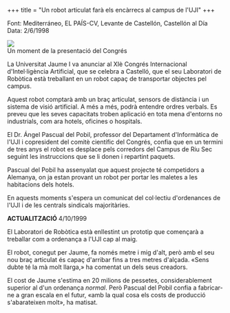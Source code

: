 +++
title = "Un robot articulat farà els encàrrecs al campus de l'UJI"
+++

Font: Mediterráneo, EL PAÍS-CV, Levante de Castellón, Castellón al Día  
Data: 2/6/1998

![](/uploads/2000/pobil.jpg)  
Un moment de la presentació del Congrés

La Universitat Jaume I va anunciar al XIè Congrés Internacional d'Intel·ligència Artificial, que se celebra a Castelló, que el seu Laboratori de Robòtica està treballant en un robot capaç de transportar objectes pel campus.

Aquest robot comptarà amb un braç articulat, sensors de distància i un sistema de visió artificial. A més a més, podrà entendre ordres verbals. Es preveu que les seves capacitats troben aplicació en tota mena d'entorns no industrials, com ara hotels, oficines o hospitals.

El Dr. Ángel Pascual del Pobil, professor del Departament d'Informàtica de l'UJI i copresident del comitè científic del Congrés, confia que en un termini de tres anys el robot es desplace pels corredors del Campus de Riu Sec seguint les instruccions que se li donen i repartint paquets.

Pascual del Pobil ha assenyalat que aquest projecte té competidors a Alemanya, on ja estan provant un robot per portar les maletes a les habitacions dels hotels.

En aquests moments s'espera un comunicat del col·lectiu d'ordenances de l'UJI i de les centrals sindicals majoritàries.

**ACTUALITZACIÓ** 4/10/1999

El Laboratori de Robòtica està enllestint un prototip que començarà a treballar com a ordenança a l'UJI cap al maig.

El robot, conegut per Jaume, fa només metre i mig d'alt, però amb el seu nou braç articulat és capaç d'arribar fins a tres metres d'alçada. «Sens dubte té la mà molt llarga,» ha comentat un dels seus creadors.

El cost de Jaume s'estima en 20 milions de pessetes, considerablement superior al d'un ordenança *normal*. Però Pascual del Pobil confia a fabricar-ne a gran escala en el futur, «amb la qual cosa els costs de producció s'abarateixen molt», ha matisat.

